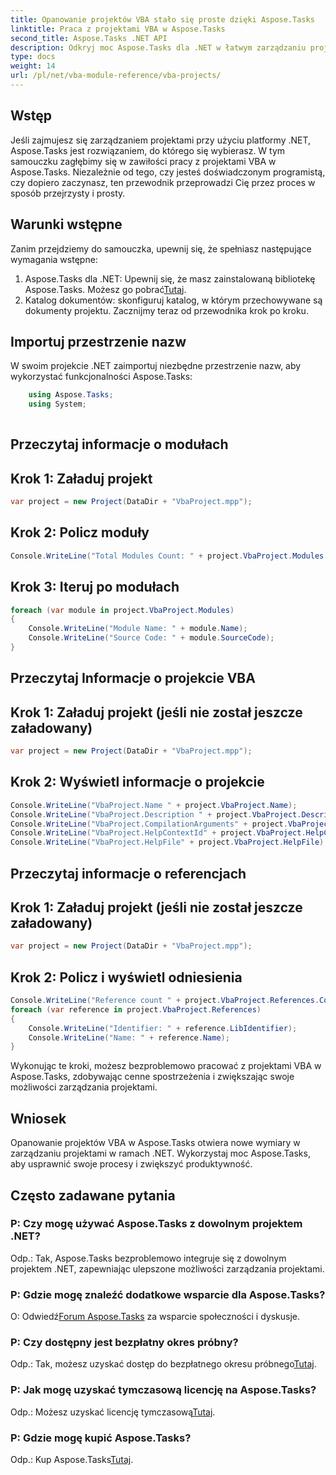 ```yaml
---
title: Opanowanie projektów VBA stało się proste dzięki Aspose.Tasks
linktitle: Praca z projektami VBA w Aspose.Tasks
second_title: Aspose.Tasks .NET API
description: Odkryj moc Aspose.Tasks dla .NET w łatwym zarządzaniu projektami VBA. Zwiększ swoje możliwości zarządzania projektami dzięki temu przewodnikowi krok po kroku.
type: docs
weight: 14
url: /pl/net/vba-module-reference/vba-projects/
---
```

## Wstęp
Jeśli zajmujesz się zarządzaniem projektami przy użyciu platformy .NET, Aspose.Tasks jest rozwiązaniem, do którego się wybierasz. W tym samouczku zagłębimy się w zawiłości pracy z projektami VBA w Aspose.Tasks. Niezależnie od tego, czy jesteś doświadczonym programistą, czy dopiero zaczynasz, ten przewodnik przeprowadzi Cię przez proces w sposób przejrzysty i prosty.
## Warunki wstępne
Zanim przejdziemy do samouczka, upewnij się, że spełniasz następujące wymagania wstępne:
1.  Aspose.Tasks dla .NET: Upewnij się, że masz zainstalowaną bibliotekę Aspose.Tasks. Możesz go pobrać[Tutaj](https://releases.aspose.com/tasks/net/).
2. Katalog dokumentów: skonfiguruj katalog, w którym przechowywane są dokumenty projektu.
Zacznijmy teraz od przewodnika krok po kroku.
## Importuj przestrzenie nazw
W swoim projekcie .NET zaimportuj niezbędne przestrzenie nazw, aby wykorzystać funkcjonalności Aspose.Tasks:
```csharp
    using Aspose.Tasks;
    using System;
    
```
## Przeczytaj informacje o modułach
## Krok 1: Załaduj projekt
```csharp
var project = new Project(DataDir + "VbaProject.mpp");
```
## Krok 2: Policz moduły
```csharp
Console.WriteLine("Total Modules Count: " + project.VbaProject.Modules.Count);
```
## Krok 3: Iteruj po modułach
```csharp
foreach (var module in project.VbaProject.Modules)
{
    Console.WriteLine("Module Name: " + module.Name);
    Console.WriteLine("Source Code: " + module.SourceCode);
}
```
## Przeczytaj Informacje o projekcie VBA
## Krok 1: Załaduj projekt (jeśli nie został jeszcze załadowany)
```csharp
var project = new Project(DataDir + "VbaProject.mpp");
```
## Krok 2: Wyświetl informacje o projekcie
```csharp
Console.WriteLine("VbaProject.Name " + project.VbaProject.Name);
Console.WriteLine("VbaProject.Description " + project.VbaProject.Description);
Console.WriteLine("VbaProject.CompilationArguments" + project.VbaProject.CompilationArguments);
Console.WriteLine("VbaProject.HelpContextId" + project.VbaProject.HelpContextId);
Console.WriteLine("VbaProject.HelpFile" + project.VbaProject.HelpFile);
```
## Przeczytaj informacje o referencjach
## Krok 1: Załaduj projekt (jeśli nie został jeszcze załadowany)
```csharp
var project = new Project(DataDir + "VbaProject.mpp");
```
## Krok 2: Policz i wyświetl odniesienia
```csharp
Console.WriteLine("Reference count " + project.VbaProject.References.Count);
foreach (var reference in project.VbaProject.References)
{
    Console.WriteLine("Identifier: " + reference.LibIdentifier);
    Console.WriteLine("Name: " + reference.Name);
}
```
Wykonując te kroki, możesz bezproblemowo pracować z projektami VBA w Aspose.Tasks, zdobywając cenne spostrzeżenia i zwiększając swoje możliwości zarządzania projektami.
## Wniosek
Opanowanie projektów VBA w Aspose.Tasks otwiera nowe wymiary w zarządzaniu projektami w ramach .NET. Wykorzystaj moc Aspose.Tasks, aby usprawnić swoje procesy i zwiększyć produktywność.
## Często zadawane pytania
### P: Czy mogę używać Aspose.Tasks z dowolnym projektem .NET?
Odp.: Tak, Aspose.Tasks bezproblemowo integruje się z dowolnym projektem .NET, zapewniając ulepszone możliwości zarządzania projektami.
### P: Gdzie mogę znaleźć dodatkowe wsparcie dla Aspose.Tasks?
 O: Odwiedź[Forum Aspose.Tasks](https://forum.aspose.com/c/tasks/15) za wsparcie społeczności i dyskusje.
### P: Czy dostępny jest bezpłatny okres próbny?
 Odp.: Tak, możesz uzyskać dostęp do bezpłatnego okresu próbnego[Tutaj](https://releases.aspose.com/).
### P: Jak mogę uzyskać tymczasową licencję na Aspose.Tasks?
Odp.: Możesz uzyskać licencję tymczasową[Tutaj](https://purchase.aspose.com/temporary-license/).
### P: Gdzie mogę kupić Aspose.Tasks?
 Odp.: Kup Aspose.Tasks[Tutaj](https://purchase.aspose.com/buy).